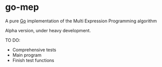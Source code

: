 # go-mep

A pure [Go](http://golang.org/) implementation of the Multi Expression Programming algorithm

Alpha version, under heavy development.

TO DO:

- Comprehensive tests
- Main program
- Finish test functions

